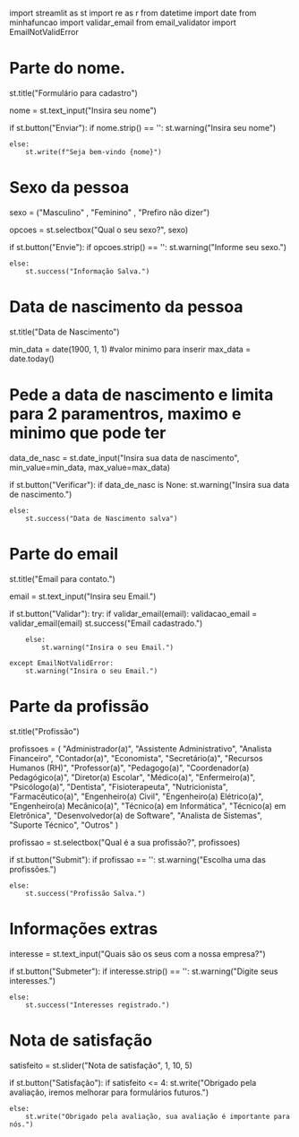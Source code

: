 import streamlit as st
import re as r
from datetime import date
from minhafuncao import validar_email
from email_validator import EmailNotValidError

# Parte do nome.
st.title("Formulário para cadastro")

nome = st.text_input("Insira seu nome")

if st.button("Enviar"):
    if nome.strip() == '':
        st.warning("Insira seu nome")
    
    else:
        st.write(f"Seja bem-vindo {nome}")

# Sexo da pessoa
sexo = ("Masculino" , "Feminino" , "Prefiro não dizer")

opcoes = st.selectbox("Qual o seu sexo?", sexo)

if st.button("Envie"):
    if opcoes.strip() == '':
        st.warning("Informe seu sexo.")

    else:
        st.success("Informação Salva.")

# Data de nascimento da pessoa
st.title("Data de Nascimento")

min_data = date(1900, 1, 1) #valor minimo para inserir
max_data = date.today() 

# Pede a data de nascimento e limita para 2 paramentros, maximo e minimo que pode ter
data_de_nasc = st.date_input("Insira sua data de nascimento", min_value=min_data, max_value=max_data) 

if st.button("Verificar"):
    if data_de_nasc is None:
        st.warning("Insira sua data de nascimento.")

    else:
        st.success("Data de Nascimento salva")

# Parte do email
st.title("Email para contato.")

email = st.text_input("Insira seu Email.")

if st.button("Validar"):
    try:
        if validar_email(email):
            validacao_email = validar_email(email)
            st.success("Email cadastrado.")
        
        else:
            st.warning("Insira o seu Email.")

    except EmailNotValidError:
        st.warning("Insira o seu Email.") 

# Parte da profissão
st.title("Profissão")

profissoes = (
    "Administrador(a)",
    "Assistente Administrativo",
    "Analista Financeiro",
    "Contador(a)",
    "Economista",
    "Secretário(a)",
    "Recursos Humanos (RH)",
    "Professor(a)",
    "Pedagogo(a)",
    "Coordenador(a) Pedagógico(a)",
    "Diretor(a) Escolar",
    "Médico(a)",
    "Enfermeiro(a)",
    "Psicólogo(a)",
    "Dentista",
    "Fisioterapeuta",
    "Nutricionista",
    "Farmacêutico(a)",
    "Engenheiro(a) Civil",
    "Engenheiro(a) Elétrico(a)",
    "Engenheiro(a) Mecânico(a)",
    "Técnico(a) em Informática",
    "Técnico(a) em Eletrônica",
    "Desenvolvedor(a) de Software",
    "Analista de Sistemas",
    "Suporte Técnico",
    "Outros"
    )

profissao = st.selectbox("Qual é a sua profissão?", profissoes)

if st.button("Submit"):
    if profissao == '':
        st.warning("Escolha uma das profissões.")
    
    else:
        st.success("Profissão Salva.")

# Informações extras

interesse = st.text_input("Quais são os seus com a nossa empresa?")

if st.button("Submeter"):
    if interesse.strip() == '':
        st.warning("Digite seus interesses.")

    else:
        st.success("Interesses registrado.")

# Nota de satisfação
satisfeito = st.slider("Nota de satisfação", 1, 10, 5)

if st.button("Satisfação"):
    if satisfeito <= 4:
        st.write("Obrigado pela avaliação, iremos melhorar para formulários futuros.")

    else:
        st.write("Obrigado pela avaliação, sua avaliação é importante para nós.")
